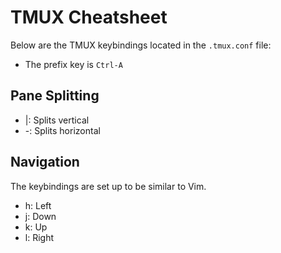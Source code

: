 # TMUX Cheatsheet

Below are the TMUX keybindings located in the `.tmux.conf` file:

- The prefix key is `Ctrl-A`

## Pane Splitting

- |: Splits vertical
- -: Splits horizontal

## Navigation

The keybindings are set up to be similar to Vim.

- h: Left
- j: Down
- k: Up
- l: Right
